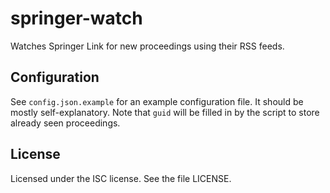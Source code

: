 # springer-watch
Watches Springer Link for new proceedings using their RSS feeds.

## Configuration
See `config.json.example` for an example configuration file. It should be mostly self-explanatory. Note that `guid` will be filled in by the script to store already seen proceedings.

## License
Licensed under the ISC license. See the file LICENSE.
